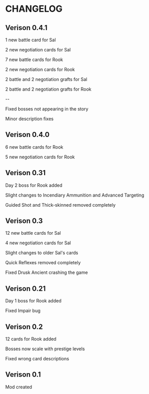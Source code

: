 # CHANGELOG

## Verison 0.4.1

1 new battle card for Sal

2 new negotiation cards for Sal

7 new battle cards for Rook

2 new negotiation cards for Rook

2 battle and 2 negotiation grafts for Sal

2 battle and 2 negotiation grafts for Rook

--

Fixed bosses not appearing in the story

Minor description fixes

## Verison 0.4.0

6 new battle cards for Rook

5 new negotiation cards for Rook

## Verison 0.31

Day 2 boss for Rook added

Slight changes to Incendiary Ammunition and Advanced Targeting

Guided Shot and Thick-skinned removed completely

## Verison 0.3

12 new battle cards for Sal

4 new negotiation cards for Sal

Slight changes to older Sal's cards

Quick Reflexes removed completely

Fixed Drusk Ancient crashing the game

## Verison 0.21

Day 1 boss for Rook added

Fixed Impair bug

## Verison 0.2

12 cards for Rook added

Bosses now scale with prestige levels

Fixed wrong card descriptions

## Verison 0.1

Mod created

